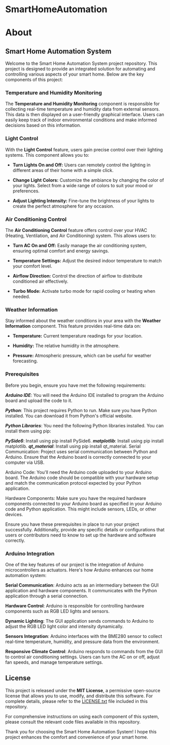 # SmartHomeAutomation


# About

## Smart Home Automation System

Welcome to the Smart Home Automation System project repository. This project is designed to provide an integrated solution for automating and controlling various aspects of your smart home. Below are the key components of this project:

### Temperature and Humidity Monitoring

The **Temperature and Humidity Monitoring** component is responsible for collecting real-time temperature and humidity data from external sensors. This data is then displayed on a user-friendly graphical interface. Users can easily keep track of indoor environmental conditions and make informed decisions based on this information.

### Light Control

With the **Light Control** feature, users gain precise control over their lighting systems. This component allows you to:

- **Turn Lights On and Off:** Users can remotely control the lighting in different areas of their home with a simple click.

- **Change Light Colors:** Customize the ambiance by changing the color of your lights. Select from a wide range of colors to suit your mood or preferences.

- **Adjust Lighting Intensity:** Fine-tune the brightness of your lights to create the perfect atmosphere for any occasion.

### Air Conditioning Control

The **Air Conditioning Control** feature offers control over your HVAC (Heating, Ventilation, and Air Conditioning) system. This allows users to:

- **Turn AC On and Off:** Easily manage the air conditioning system, ensuring optimal comfort and energy savings.

- **Temperature Settings:** Adjust the desired indoor temperature to match your comfort level.

- **Airflow Direction:** Control the direction of airflow to distribute conditioned air effectively.

- **Turbo Mode:** Activate turbo mode for rapid cooling or heating when needed.

### Weather Information

Stay informed about the weather conditions in your area with the **Weather Information** component. This feature provides real-time data on:

- **Temperature:** Current temperature readings for your location.

- **Humidity:** The relative humidity in the atmosphere.

- **Pressure:** Atmospheric pressure, which can be useful for weather forecasting.


### Prerequisites
Before you begin, ensure you have met the following requirements:

***Arduino IDE***: You will need the Arduino IDE installed to program the Arduino board and upload the code to it.

***Python***: This project requires Python to run. Make sure you have Python installed. You can download it from Python's official website.

***Python Libraries***: You need the following Python libraries installed. You can install them using pip:

***PySide6***: Install using pip install PySide6.
***matplotlib***: Install using pip install matplotlib.
***qt_material***: Install using pip install qt_material.
Serial Communication:  Project uses serial communication between Python and Arduino. Ensure that the Arduino board is correctly connected to your computer via USB.

Arduino Code: You'll need the Arduino code uploaded to your Arduino board. The Arduino code should be compatible with your hardware setup and match the communication protocol expected by your Python application.

Hardware Components: Make sure you have the required hardware components connected to your Arduino board as specified in your Arduino code and Python application. This might include sensors, LEDs, or other devices.

Ensure you have these prerequisites in place to run your project successfully. Additionally, provide any specific details or configurations that users or contributors need to know to set up the hardware and software correctly.

### Arduino Integration
  One of the key features of our project is the integration of Arduino microcontrollers as actuators. Here's how Arduino enhances our home automation system:
  
  **Serial Communication**: Arduino acts as an intermediary between the GUI application and hardware components. It communicates with the Python application through a serial connection.
  
  **Hardware Control**: Arduino is responsible for controlling hardware components such as RGB LED lights and sensors.
  
  **Dynamic Lighting**: The GUI application sends commands to Arduino to adjust the RGB LED light color and intensity dynamically.
  
  **Sensors Integration**: Arduino interfaces with the BME280 sensor to collect real-time temperature, humidity, and pressure data from the environment.
  
  **Responsive Climate Control**: Arduino responds to commands from the GUI to control air conditioning settings. Users can turn the AC on or off, adjust fan speeds, and manage temperature settings.

## License

This project is released under the **MIT License**, a permissive open-source license that allows you to use, modify, and distribute this software. For complete details, please refer to the [LICENSE.txt](LICENSE.txt) file included in this repository.

For comprehensive instructions on using each component of this system, please consult the relevant code files available in this repository.

Thank you for choosing the Smart Home Automation System! I hope this project enhances the comfort and convenience of your smart home.
